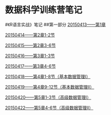 数据科学训练营笔记
=============
#《R语言实战》笔记
##第一部分
[20150413——第1章](https://github.com/shipengfei92/shipengfei92-training-r-/blob/master/20150413%E6%95%B0%E6%8D%AE%E8%AE%AD%E7%BB%83%E8%90%A5.md
)

[20150414——第2章1-2节](https://github.com/shipengfei92/shipengfei92-training-r-/blob/master/20150414%E6%95%B0%E6%8D%AE%E8%AE%AD%E7%BB%83%E8%90%A5.md
)

[20150415——第2章3-6节](https://github.com/shipengfei92/training-r-notes/blob/master/20150415%E6%95%B0%E6%8D%AE%E8%AE%AD%E7%BB%83%E8%90%A5.md)

[20150416——第3章1-3节](https://github.com/shipengfei92/training-r-notes/blob/master/20150416%E6%95%B0%E6%8D%AE%E8%AE%AD%E7%BB%83%E8%90%A5.md)

[20150417——第3章4-6节](https://github.com/shipengfei92/training-r-notes/blob/master/20150417%E6%95%B0%E6%8D%AE%E8%AE%AD%E7%BB%83%E8%90%A5.md)

[20150418——第4章1-8节（基本数据管理I）](https://github.com/shipengfei92/training-r-notes/blob/master/20150418%E6%95%B0%E6%8D%AE%E8%AE%AD%E7%BB%83%E8%90%A5.md)

[20150419——第4章9-12节（基本数据管理II）](https://github.com/shipengfei92/training-r-notes/blob/master/20150419%E6%95%B0%E6%8D%AE%E8%AE%AD%E7%BB%83%E8%90%A5.md)

[20150420——第5章1-3节（高级数据管理I）](https://github.com/shipengfei92/training-r-notes/blob/master/20150420%E6%95%B0%E6%8D%AE%E8%AE%AD%E7%BB%83%E8%90%A5.md)

[20150422——第5章4-6节（高级数据管理II）](https://github.com/shipengfei92/training-r-notes/blob/master/20150420%E6%95%B0%E6%8D%AE%E8%AE%AD%E7%BB%83%E8%90%A5.md)
